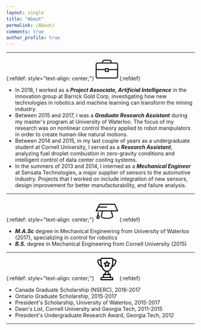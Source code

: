 ```yaml
---
layout: single
title: "About"
permalink: /About/
comments: true
author_profile: true
---
```


---

{:refdef: style="text-align: center;"}
<img src="/assets/images/briefcase.png" style="height:60px;"/>
{:refdef}
- In 2018, I worked as a _**Project Associate, Artificial Intelligence**_ in the innovation group at Barrick Gold Corp, investigating how new technologies in robotics and machine learning can transform the mining industry.
- Between 2015 and 2017, I was a _**Graduate Research Assistant**_ during my master's program at University of Waterloo. The focus of my research was on nonlinear control theory applied to robot manipulators in order to create human-like natural motions.
- Between 2014 and 2015, in my last couple of years as a undergraduate student at Cornell University, I served as a _**Research Assistant**_, analyzing fuel droplet combustion in zero-gravity conditions and intelligent control of data center cooling systems.
- In the summers of 2013 and 2014, I interned as a _**Mechanical Engineer**_ at Sensata Technologies, a major supplier of sensors to the automotive industry. Projects that I worked on include integration of new sensors, design improvement for better manufacturability, and failure analysis.

---

{:refdef: style="text-align: center;"}
<img src="/assets/images/study2.png" style="height:60px;"/>
{:refdef}
- _**M.A.Sc**_ degree in Mechanical Engineering from University of Waterloo (2017), specializing in control for robotics
- _**B.S.**_ degree in Mechanical Engineering from Cornell University (2015)

---

{:refdef: style="text-align: center;"}
<img src="/assets/images/trophy.png" style="height:60px;"/>
{:refdef}
- Canada Graduate Scholarship (NSERC), 2016-2017
- Ontario Graduate Scholarship, 2015-2017
- President's Scholarship, University of Waterloo, 2015-2017
- Dean's List, Cornell University and Georgia Tech, 2011-2015
- President's Undergraduate Research Award, Georgia Tech, 2012

---
